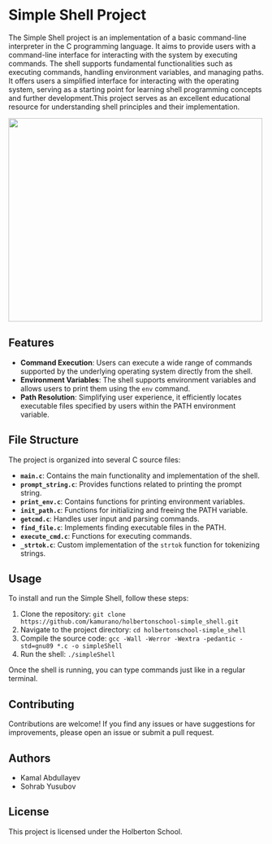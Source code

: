 # Simple Shell Project

The Simple Shell project is an implementation of a basic command-line interpreter in the C programming language. It aims to provide users with a command-line interface for interacting with the system by executing commands. The shell supports fundamental functionalities such as executing commands, handling environment variables, and managing paths. It offers users a simplified interface for interacting with the operating system, serving as a starting point for learning shell programming concepts and further development.This project serves as an excellent educational resource for understanding shell principles and their implementation.

<img src="https://cdn.educba.com/academy/wp-content/uploads/2020/01/Bash-Shell-in-Linux-2.jpg" width="500" height="400">

## Features

- **Command Execution**: Users can execute a wide range of commands supported by the underlying operating system directly from the shell.
- **Environment Variables**: The shell supports environment variables and allows users to print them using the `env` command.
- **Path Resolution**: Simplifying user experience, it efficiently locates executable files specified by users within the PATH environment variable.

## File Structure

The project is organized into several C source files:

- **`main.c`**: Contains the main functionality and implementation of the shell.
- **`prompt_string.c`**: Provides functions related to printing the prompt string.
- **`print_env.c`**: Contains functions for printing environment variables.
- **`init_path.c`**: Functions for initializing and freeing the PATH variable.
- **`getcmd.c`**: Handles user input and parsing commands.
- **`find_file.c`**: Implements finding executable files in the PATH.
- **`execute_cmd.c`**: Functions for executing commands.
- **`_strtok.c`**: Custom implementation of the `strtok` function for tokenizing strings.

## Usage

To install and run the Simple Shell, follow these steps:

1. Clone the repository: `git clone https://github.com/kamurano/holbertonschool-simple_shell.git`
2. Navigate to the project directory: `cd holbertonschool-simple_shell`
3. Compile the source code: `gcc -Wall -Werror -Wextra -pedantic -std=gnu89 *.c -o simpleShell`
4. Run the shell: `./simpleShell`

Once the shell is running, you can type commands just like in a regular terminal.

## Contributing

Contributions are welcome! If you find any issues or have suggestions for improvements, please open an issue or submit a pull request.
## Authors

- Kamal Abdullayev
- Sohrab Yusubov

## License

This project is licensed under the Holberton School.
